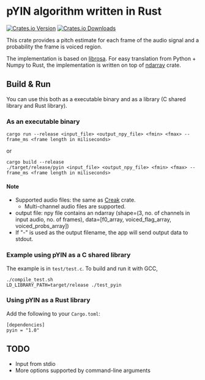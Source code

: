 # pYIN algorithm written in Rust

[![Crates.io Version](https://img.shields.io/crates/v/pyin.svg)](https://crates.io/crates/pyin)
[![Crates.io Downloads](https://img.shields.io/crates/d/pyin.svg)](https://crates.io/crates/pyin)

This crate provides a pitch estimate for each frame of the audio signal and a probability the frame is voiced region.

The implementation is based on [librosa](https://librosa.org/doc/0.9.1/_modules/librosa/core/pitch.html#pyin).
For easy translation from Python + Numpy to Rust, the implementation is written on top of [ndarray](https://crates.io/crates/ndarray) crate.

## Build & Run

You can use this both as a executable binary and as a library (C shared library and Rust library).

### As an executable binary

```
cargo run --release <input_file> <output_npy_file> <fmin> <fmax> --frame_ms <frame length in miliseconds>
```

or

```
cargo build --release
./target/release/pyin <input_file> <output_npy_file> <fmin> <fmax> --frame_ms <frame length in miliseconds>
```

#### Note

- Supported audio files: the same as [Creak](https://crates.io/crates/creak) crate.
  - Multi-channel audio files are supported.
- output file: npy file contains an ndarray (shape=(3, no. of channels in input audio, no. of frames), data=[f0_array, voiced_flag_array, voiced_probs_array])
- If "-" is used as the output filename, the app will send output data to stdout.

### Example using pYIN as a C shared library

The example is in `test/test.c`. To build and run it with GCC,

```
./compile_test.sh
LD_LIBRARY_PATH=target/release ./test_pyin
```

### Using pYIN as a Rust library

Add the following to your `Cargo.toml`:

```
[dependencies]
pyin = "1.0"
```

## TODO

- Input from stdio
- More options supported by command-line arguments
